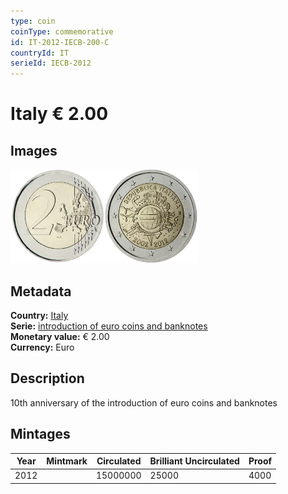 ```yaml
---
type: coin
coinType: commemorative
id: IT-2012-IECB-200-C
countryId: IT
serieId: IECB-2012
---
```


# Italy € 2.00

## Images

<img src="../../Images/common-2007-200.webp" height="150" alt="Front image"><img src="Images/IT-2012-200.webp" height="150" alt="Back image">

## Metadata

**Country:** [Italy](../../Countries/Italy/index.md)\
**Serie:** [introduction of euro coins and banknotes](index.md)\
**Monetary value:** € 2.00\
**Currency:** Euro

## Description

10th anniversary of the introduction of euro coins and banknotes

## Mintages

| Year | Mintmark | Circulated | Brilliant Uncirculated | Proof |
| ---- | -------- | ---------- | ---------------------- | ----- |
| 2012 |          | 15000000   | 25000                  | 4000  |
